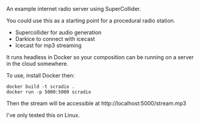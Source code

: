 An example internet radio server using SuperCollider.

You could use this as a starting point for a procedural radio station.

* Supercollider for audio generation
* Darkice to connect with icecast
* Icecast for mp3 streaming

It runs headless in Docker so your composition can be running on a server in the cloud somewhere.

To use, install Docker then:

    docker build -t scradio .
    docker run -p 5000:5000 scradio

Then the stream will be accessible at http://localhost:5000/stream.mp3

I've only tested this on Linux.
